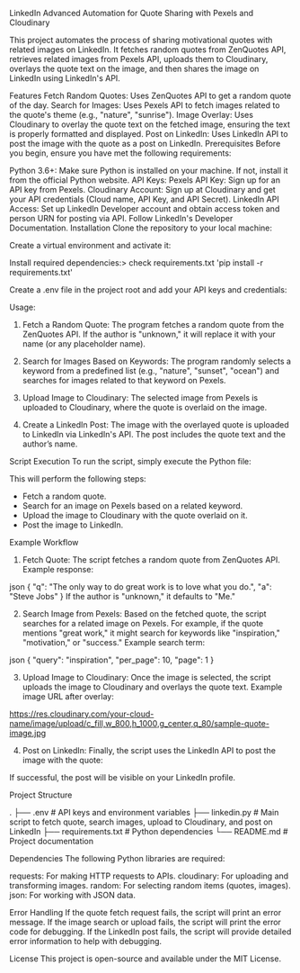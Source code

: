 LinkedIn Advanced Automation for Quote Sharing with Pexels and Cloudinary

This project automates the process of sharing motivational quotes with related images on LinkedIn. It fetches random quotes from ZenQuotes API, retrieves related images from Pexels API, uploads them to Cloudinary, overlays the quote text on the image, and then shares the image on LinkedIn using LinkedIn's API.

Features
Fetch Random Quotes: Uses ZenQuotes API to get a random quote of the day.
Search for Images: Uses Pexels API to fetch images related to the quote's theme (e.g., "nature", "sunrise").
Image Overlay: Uses Cloudinary to overlay the quote text on the fetched image, ensuring the text is properly formatted and displayed.
Post on LinkedIn: Uses LinkedIn API to post the image with the quote as a post on LinkedIn.
Prerequisites
Before you begin, ensure you have met the following requirements:

Python 3.6+: Make sure Python is installed on your machine. If not, install it from the official Python website.
API Keys:
Pexels API Key: Sign up for an API key from Pexels.
Cloudinary Account: Sign up at Cloudinary and get your API credentials (Cloud name, API Key, and API Secret).
LinkedIn API Access: Set up LinkedIn Developer account and obtain access token and person URN for posting via API. Follow LinkedIn's Developer Documentation.
Installation
Clone the repository to your local machine:


Create a virtual environment and activate it:


Install required dependencies:> check requirements.txt
'pip install -r requirements.txt'


Create a .env file in the project root and add your API keys and credentials:


Usage:
1. Fetch a Random Quote: The program fetches a random quote from the ZenQuotes API. If the author is "unknown," it will replace it with your name (or any placeholder name).

2. Search for Images Based on Keywords: The program randomly selects a keyword from a predefined list (e.g., "nature", "sunset", "ocean") and searches for images related to that keyword on Pexels.

3. Upload Image to Cloudinary: The selected image from Pexels is uploaded to Cloudinary, where the quote is overlaid on the image.

4. Create a LinkedIn Post: The image with the overlayed quote is uploaded to LinkedIn via LinkedIn's API. The post includes the quote text and the author’s name.

Script Execution
To run the script, simply execute the Python file:


This will perform the following steps:

- Fetch a random quote.
- Search for an image on Pexels based on a related keyword.
- Upload the image to Cloudinary with the quote overlaid on it.
- Post the image to LinkedIn.

Example Workflow
1. Fetch Quote:
The script fetches a random quote from ZenQuotes API. Example response:

json
{
  "q": "The only way to do great work is to love what you do.",
  "a": "Steve Jobs"
}
If the author is "unknown," it defaults to "Me."

2. Search Image from Pexels:
Based on the fetched quote, the script searches for a related image on Pexels. For example, if the quote mentions "great work," it might search for keywords like "inspiration," "motivation," or "success." Example search term:

json
{
  "query": "inspiration",
  "per_page": 10,
  "page": 1
}

3. Upload Image to Cloudinary:
Once the image is selected, the script uploads the image to Cloudinary and overlays the quote text. Example image URL after overlay:

https://res.cloudinary.com/your-cloud-name/image/upload/c_fill,w_800,h_1000,g_center,q_80/sample-quote-image.jpg

4. Post on LinkedIn:
Finally, the script uses the LinkedIn API to post the image with the quote:

If successful, the post will be visible on your LinkedIn profile.

Project Structure

.
├── .env                     # API keys and environment variables
├── linkedin.py    # Main script to fetch quote, search images, upload to Cloudinary, and post on LinkedIn
├── requirements.txt          # Python dependencies
└── README.md                 # Project documentation

Dependencies
The following Python libraries are required:

requests: For making HTTP requests to APIs.
cloudinary: For uploading and transforming images.
random: For selecting random items (quotes, images).
json: For working with JSON data.

Error Handling
If the quote fetch request fails, the script will print an error message.
If the image search or upload fails, the script will print the error code for debugging.
If the LinkedIn post fails, the script will provide detailed error information to help with debugging.

License
This project is open-source and available under the MIT License.
